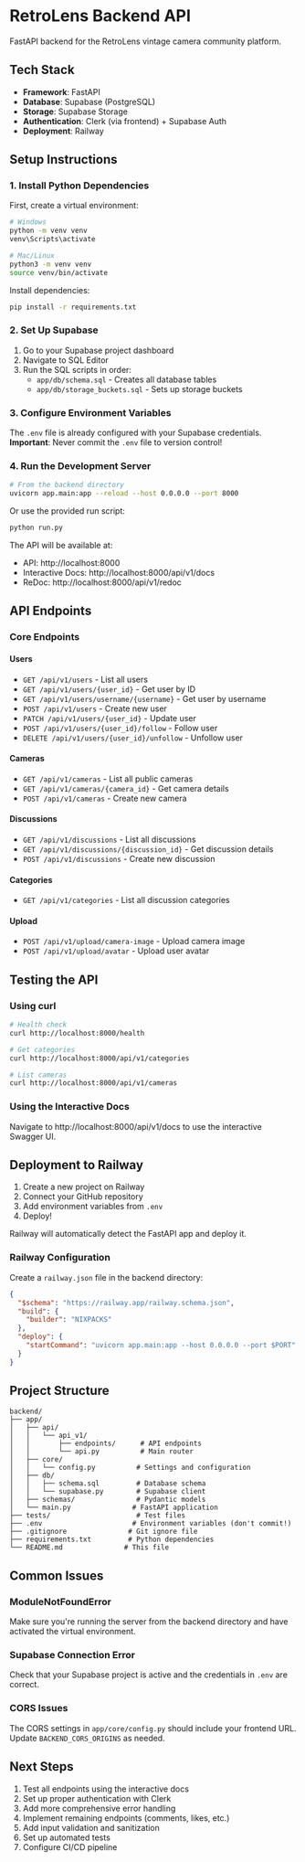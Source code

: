# RetroLens Backend API

FastAPI backend for the RetroLens vintage camera community platform.

## Tech Stack

- **Framework**: FastAPI
- **Database**: Supabase (PostgreSQL)
- **Storage**: Supabase Storage
- **Authentication**: Clerk (via frontend) + Supabase Auth
- **Deployment**: Railway

## Setup Instructions

### 1. Install Python Dependencies

First, create a virtual environment:

```bash
# Windows
python -m venv venv
venv\Scripts\activate

# Mac/Linux
python3 -m venv venv
source venv/bin/activate
```

Install dependencies:

```bash
pip install -r requirements.txt
```

### 2. Set Up Supabase

1. Go to your Supabase project dashboard
2. Navigate to SQL Editor
3. Run the SQL scripts in order:
   - `app/db/schema.sql` - Creates all database tables
   - `app/db/storage_buckets.sql` - Sets up storage buckets

### 3. Configure Environment Variables

The `.env` file is already configured with your Supabase credentials. 
**Important**: Never commit the `.env` file to version control!

### 4. Run the Development Server

```bash
# From the backend directory
uvicorn app.main:app --reload --host 0.0.0.0 --port 8000
```

Or use the provided run script:

```bash
python run.py
```

The API will be available at:
- API: http://localhost:8000
- Interactive Docs: http://localhost:8000/api/v1/docs
- ReDoc: http://localhost:8000/api/v1/redoc

## API Endpoints

### Core Endpoints

#### Users
- `GET /api/v1/users` - List all users
- `GET /api/v1/users/{user_id}` - Get user by ID
- `GET /api/v1/users/username/{username}` - Get user by username
- `POST /api/v1/users` - Create new user
- `PATCH /api/v1/users/{user_id}` - Update user
- `POST /api/v1/users/{user_id}/follow` - Follow user
- `DELETE /api/v1/users/{user_id}/unfollow` - Unfollow user

#### Cameras
- `GET /api/v1/cameras` - List all public cameras
- `GET /api/v1/cameras/{camera_id}` - Get camera details
- `POST /api/v1/cameras` - Create new camera

#### Discussions
- `GET /api/v1/discussions` - List all discussions
- `GET /api/v1/discussions/{discussion_id}` - Get discussion details
- `POST /api/v1/discussions` - Create new discussion

#### Categories
- `GET /api/v1/categories` - List all discussion categories

#### Upload
- `POST /api/v1/upload/camera-image` - Upload camera image
- `POST /api/v1/upload/avatar` - Upload user avatar

## Testing the API

### Using curl

```bash
# Health check
curl http://localhost:8000/health

# Get categories
curl http://localhost:8000/api/v1/categories

# List cameras
curl http://localhost:8000/api/v1/cameras
```

### Using the Interactive Docs

Navigate to http://localhost:8000/api/v1/docs to use the interactive Swagger UI.

## Deployment to Railway

1. Create a new project on Railway
2. Connect your GitHub repository
3. Add environment variables from `.env`
4. Deploy!

Railway will automatically detect the FastAPI app and deploy it.

### Railway Configuration

Create a `railway.json` file in the backend directory:

```json
{
  "$schema": "https://railway.app/railway.schema.json",
  "build": {
    "builder": "NIXPACKS"
  },
  "deploy": {
    "startCommand": "uvicorn app.main:app --host 0.0.0.0 --port $PORT"
  }
}
```

## Project Structure

```
backend/
├── app/
│   ├── api/
│   │   └── api_v1/
│   │       ├── endpoints/      # API endpoints
│   │       └── api.py          # Main router
│   ├── core/
│   │   └── config.py          # Settings and configuration
│   ├── db/
│   │   ├── schema.sql         # Database schema
│   │   └── supabase.py        # Supabase client
│   ├── schemas/               # Pydantic models
│   └── main.py               # FastAPI application
├── tests/                     # Test files
├── .env                      # Environment variables (don't commit!)
├── .gitignore               # Git ignore file
├── requirements.txt         # Python dependencies
└── README.md               # This file
```

## Common Issues

### ModuleNotFoundError
Make sure you're running the server from the backend directory and have activated the virtual environment.

### Supabase Connection Error
Check that your Supabase project is active and the credentials in `.env` are correct.

### CORS Issues
The CORS settings in `app/core/config.py` should include your frontend URL. Update `BACKEND_CORS_ORIGINS` as needed.

## Next Steps

1. Test all endpoints using the interactive docs
2. Set up proper authentication with Clerk
3. Add more comprehensive error handling
4. Implement remaining endpoints (comments, likes, etc.)
5. Add input validation and sanitization
6. Set up automated tests
7. Configure CI/CD pipeline
